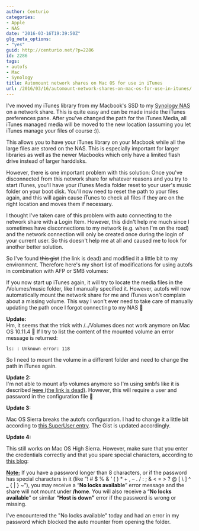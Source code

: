 ```yaml
---
author: Centurio
categories:
- Apple
- NAS
date: "2016-03-16T19:39:50Z"
glg_meta_options:
- "yes"
guid: http://centurio.net/?p=2286
id: 2286
tags:
- autofs
- Mac
- Synology
title: Automount network shares on Mac OS for use in iTunes
url: /2016/03/16/automount-network-shares-on-mac-os-for-use-in-itunes/
---
```

<div class="wp-block-group">
  <div class="wp-block-group__inner-container">
  </div>
</div>

I've moved my iTunes library from my Macbook's SSD to my [Synology NAS](http://centurio.net/?s=synology) on a network share. This is quite easy and can be made inside the iTunes preferences pane. After you've changed the path for the iTunes Media, all iTunes managed media will be moved to the new location (assuming you let iTunes manage your files of course :)).

This allows you to have your iTunes library on your Macbook while all the large files are stored on the NAS. This is especially important for larger libraries as well as the newer Macbooks which only have a limited flash drive instead of larger harddisks.

However, there is one important problem with this solution: Once you've disconnected from this network share for whatever reasons and you try to start iTunes, you'll have your iTunes Media folder reset to your user's music folder on your boot disk. You'll now need to reset the path to your files again, and this will again cause iTunes to check all files if they are on the right location and moves them if necessary.

I thought I've taken care of this problem with auto connecting to the network share with a Login Item. However, this didn't help me much since I sometimes have disconnections to my network (e.g. when I'm on the road) and the network connection will only be created once during the login of your current user. So this doesn't help me at all and caused me to look for another better solution.

So I've found <del>this gist</del> (the link is dead) and modified it a little bit to my environment. Therefore here's my short list of modifications for using autofs in combination with AFP or SMB volumes:

If you now start up iTunes again, it will try to locate the media files in the /Volumes/music folder, like I manually specified it. However, autofs will now automatically mount the network share for me and iTunes won't complain about a missing volume. This way I won't ever need to take care of manually updating the path once I forgot connecting to my NAS 🙂

**Update:**  
Hm, it seems that the trick with /../Volumes does not work anymore on Mac OS 10.11.4 🙁 If I try to list the content of the mounted volume an error message is returned:

`ls: : Unknown error: 118`

So I need to mount the volume in a different folder and need to change the path in iTunes again.

**Update 2:**  
I'm not able to mount afp volumes anymore so I'm using smbfs like it is described [<del>here</del> (the link is dead)](https://www.dforge.net/2012/08/07/create-a-permanent-smb-mount-in-osx/). However, this will require a user and password in the configuration file 🙁

**Update 3:**

Mac OS Sierra breaks the autofs configuration. I had to change it a little bit according to [this SuperUser entry](http://superuser.com/questions/997735/how-to-mount-smb-share-that-can-be-accessed-by-anyone-on-mac-os-x-el-capitan). The Gist is updated accordingly.

**Update 4:**

This still works on Mac OS High Sierra. However, make sure that you enter the credentials correctly and that you spare special characters, according to [this blog](https://derflounder.wordpress.com/2014/04/06/using-etcauto_home-on-mavericks-to-mount-shares-under-home/):

**<u>Note:</u>** If you have a password longer than 8 characters, or if the password has special characters in it (like “! # $ % & ‘ ( ) * + , – . / : ; & < = > ? @ [ \ ] ^ _ { | } ~”), you may receive a “**No locks available**” error message and the share will not mount under **/home**. You will also receive a “**No locks available**” or similar **“Host is down”** error if the password is wrong or missing.

I've encountered the  "No locks available" today and had an error in my password which blocked the auto mounter from opening the folder.